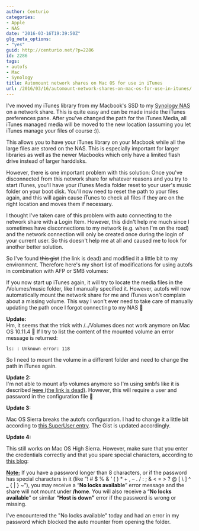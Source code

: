 ```yaml
---
author: Centurio
categories:
- Apple
- NAS
date: "2016-03-16T19:39:50Z"
glg_meta_options:
- "yes"
guid: http://centurio.net/?p=2286
id: 2286
tags:
- autofs
- Mac
- Synology
title: Automount network shares on Mac OS for use in iTunes
url: /2016/03/16/automount-network-shares-on-mac-os-for-use-in-itunes/
---
```

<div class="wp-block-group">
  <div class="wp-block-group__inner-container">
  </div>
</div>

I've moved my iTunes library from my Macbook's SSD to my [Synology NAS](http://centurio.net/?s=synology) on a network share. This is quite easy and can be made inside the iTunes preferences pane. After you've changed the path for the iTunes Media, all iTunes managed media will be moved to the new location (assuming you let iTunes manage your files of course :)).

This allows you to have your iTunes library on your Macbook while all the large files are stored on the NAS. This is especially important for larger libraries as well as the newer Macbooks which only have a limited flash drive instead of larger harddisks.

However, there is one important problem with this solution: Once you've disconnected from this network share for whatever reasons and you try to start iTunes, you'll have your iTunes Media folder reset to your user's music folder on your boot disk. You'll now need to reset the path to your files again, and this will again cause iTunes to check all files if they are on the right location and moves them if necessary.

I thought I've taken care of this problem with auto connecting to the network share with a Login Item. However, this didn't help me much since I sometimes have disconnections to my network (e.g. when I'm on the road) and the network connection will only be created once during the login of your current user. So this doesn't help me at all and caused me to look for another better solution.

So I've found <del>this gist</del> (the link is dead) and modified it a little bit to my environment. Therefore here's my short list of modifications for using autofs in combination with AFP or SMB volumes:

If you now start up iTunes again, it will try to locate the media files in the /Volumes/music folder, like I manually specified it. However, autofs will now automatically mount the network share for me and iTunes won't complain about a missing volume. This way I won't ever need to take care of manually updating the path once I forgot connecting to my NAS 🙂

**Update:**  
Hm, it seems that the trick with /../Volumes does not work anymore on Mac OS 10.11.4 🙁 If I try to list the content of the mounted volume an error message is returned:

`ls: : Unknown error: 118`

So I need to mount the volume in a different folder and need to change the path in iTunes again.

**Update 2:**  
I'm not able to mount afp volumes anymore so I'm using smbfs like it is described [<del>here</del> (the link is dead)](https://www.dforge.net/2012/08/07/create-a-permanent-smb-mount-in-osx/). However, this will require a user and password in the configuration file 🙁

**Update 3:**

Mac OS Sierra breaks the autofs configuration. I had to change it a little bit according to [this SuperUser entry](http://superuser.com/questions/997735/how-to-mount-smb-share-that-can-be-accessed-by-anyone-on-mac-os-x-el-capitan). The Gist is updated accordingly.

**Update 4:**

This still works on Mac OS High Sierra. However, make sure that you enter the credentials correctly and that you spare special characters, according to [this blog](https://derflounder.wordpress.com/2014/04/06/using-etcauto_home-on-mavericks-to-mount-shares-under-home/):

**<u>Note:</u>** If you have a password longer than 8 characters, or if the password has special characters in it (like “! # $ % & ‘ ( ) * + , – . / : ; & < = > ? @ [ \ ] ^ _ { | } ~”), you may receive a “**No locks available**” error message and the share will not mount under **/home**. You will also receive a “**No locks available**” or similar **“Host is down”** error if the password is wrong or missing.

I've encountered the  "No locks available" today and had an error in my password which blocked the auto mounter from opening the folder.